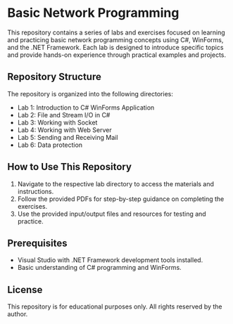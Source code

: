 # Basic Network Programming

This repository contains a series of labs and exercises focused on learning and practicing basic network programming concepts using C#, WinForms, and the .NET Framework. Each lab is designed to introduce specific topics and provide hands-on experience through practical examples and projects.

## Repository Structure

The repository is organized into the following directories:

- Lab 1: Introduction to C# WinForms Application
- Lab 2: File and Stream I/O in C#
- Lab 3: Working with Socket
- Lab 4: Working with Web Server
- Lab 5: Sending and Receiving Mail
- Lab 6: Data protection


## How to Use This Repository

1. Navigate to the respective lab directory to access the materials and instructions.
2. Follow the provided PDFs for step-by-step guidance on completing the exercises.
3. Use the provided input/output files and resources for testing and practice.

## Prerequisites

- Visual Studio with .NET Framework development tools installed.
- Basic understanding of C# programming and WinForms.

## License

This repository is for educational purposes only. All rights reserved by the author.